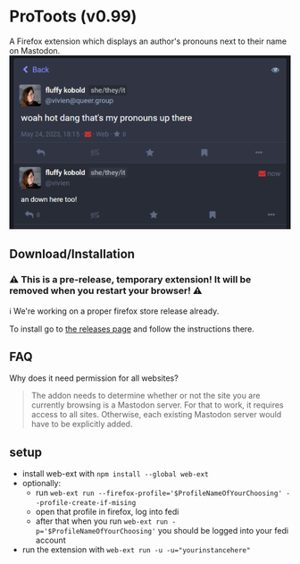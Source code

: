 ﻿# ProToots (v0.99)
A Firefox extension which displays an author's pronouns next to their name on Mastodon.
![A Mastodon screenshot showing off pronouns next to a person's name](documentation/firefox_ehHwJufMau.png)

## Download/Installation
### ⚠️ This is a **pre-release, temporary extension**! It will be **removed when you restart your browser**! ⚠️
ℹ️ We're working on a proper firefox store release already.  

To install go to [the releases page](https://github.com/ItsVipra/ProToots/releases) and follow the instructions there.

## FAQ
Why does it need permission for all websites?

> The addon needs to determine whether or not the site you are currently browsing is a Mastodon server. For that to work, it requires access to all sites. Otherwise, each existing Mastodon server would have to be explicitly added.


 ## setup
 - install web-ext with `npm install --global web-ext`
 - optionally:
    - run `web-ext run --firefox-profile='$ProfileNameOfYourChoosing' --profile-create-if-mising`
    - open that profile in firefox, log into fedi
    - after that when you run `web-ext run -p='$ProfileNameOfYourChoosing'` you should be logged into your fedi account
- run the extension with `web-ext run -u -u="yourinstancehere"`
